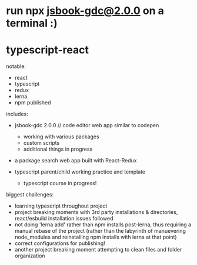 
# run npx jsbook-gdc@2.0.0 on a terminal :)

# typescript-react
notable:
  - react
  - typescript
  - redux
  - lerna
  - npm published


includes: 
  - jsbook-gdc 2.0.0 // code editor web app similar to codepen
    - working with various packages
    - custom scripts
    - additional things in progress
    
  - a package search web app built with React-Redux
  
  - typescript parent/child working practice and template
    - typescript course in progress!


biggest challenges:

  - learning typescript throughout project
  - project breaking moments with 3rd party installations & directories, react/esbuild installation issues followed
  - not doing 'lerna add' rather than npm installs post-lerna, thus requiring a manual rebase of the project (rather than the labyrinth of manuevering node_modules and reinstalling npm installs with lerna at that point)
  - correct configurations for publishing!
  - another project breaking moment attempting to clean files and folder organization
